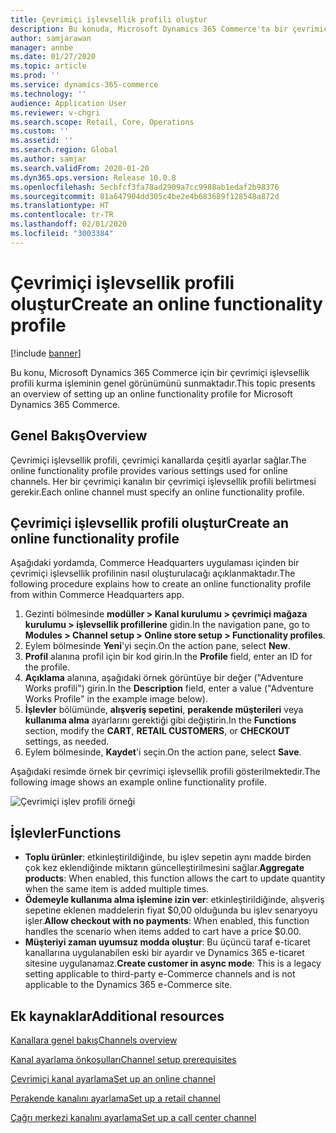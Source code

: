 ```yaml
---
title: Çevrimiçi işlevsellik profili oluştur
description: Bu konuda, Microsoft Dynamics 365 Commerce'ta bir çevrimiçi işlevsellik profilinin nasıl oluşturulacağı açıklanmaktadır.
author: samjarawan
manager: annbe
ms.date: 01/27/2020
ms.topic: article
ms.prod: ''
ms.service: dynamics-365-commerce
ms.technology: ''
audience: Application User
ms.reviewer: v-chgri
ms.search.scope: Retail, Core, Operations
ms.custom: ''
ms.assetid: ''
ms.search.region: Global
ms.author: samjar
ms.search.validFrom: 2020-01-20
ms.dyn365.ops.version: Release 10.0.8
ms.openlocfilehash: 5ecbfcf3fa78ad2909a7cc9988ab1edaf2b98376
ms.sourcegitcommit: 81a647904dd305c4be2e4b683689f128548a872d
ms.translationtype: HT
ms.contentlocale: tr-TR
ms.lasthandoff: 02/01/2020
ms.locfileid: "3003384"
---
```

# <a name="create-an-online-functionality-profile"></a><span data-ttu-id="ceadd-103">Çevrimiçi işlevsellik profili oluştur</span><span class="sxs-lookup"><span data-stu-id="ceadd-103">Create an online functionality profile</span></span>


[!include [banner](includes/banner.md)]

<span data-ttu-id="ceadd-104">Bu konu, Microsoft Dynamics 365 Commerce için bir çevrimiçi işlevsellik profili kurma işleminin genel görünümünü sunmaktadır.</span><span class="sxs-lookup"><span data-stu-id="ceadd-104">This topic presents an overview of setting up an online functionality profile for Microsoft Dynamics 365 Commerce.</span></span>

## <a name="overview"></a><span data-ttu-id="ceadd-105">Genel Bakış</span><span class="sxs-lookup"><span data-stu-id="ceadd-105">Overview</span></span>

<span data-ttu-id="ceadd-106">Çevrimiçi işlevsellik profili, çevrimiçi kanallarda çeşitli ayarlar sağlar.</span><span class="sxs-lookup"><span data-stu-id="ceadd-106">The online functionality profile provides various settings used for online channels.</span></span> <span data-ttu-id="ceadd-107">Her bir çevrimiçi kanalın bir çevrimiçi işlevsellik profili belirtmesi gerekir.</span><span class="sxs-lookup"><span data-stu-id="ceadd-107">Each online channel must specify an online functionality profile.</span></span>

## <a name="create-an-online-functionality-profile"></a><span data-ttu-id="ceadd-108">Çevrimiçi işlevsellik profili oluştur</span><span class="sxs-lookup"><span data-stu-id="ceadd-108">Create an online functionality profile</span></span>

<span data-ttu-id="ceadd-109">Aşağıdaki yordamda, Commerce Headquarters uygulaması içinden bir çevrimiçi işlevsellik profilinin nasıl oluşturulacağı açıklanmaktadır.</span><span class="sxs-lookup"><span data-stu-id="ceadd-109">The following procedure explains how to create an online functionality profile from within Commerce Headquarters app.</span></span>

1. <span data-ttu-id="ceadd-110">Gezinti bölmesinde **modüller \> Kanal kurulumu \> çevrimiçi mağaza kurulumu \> işlevsellik profillerine** gidin.</span><span class="sxs-lookup"><span data-stu-id="ceadd-110">In the navigation pane, go to **Modules \> Channel setup \> Online store setup \> Functionality profiles**.</span></span>
1. <span data-ttu-id="ceadd-111">Eylem bölmesinde **Yeni**'yi seçin.</span><span class="sxs-lookup"><span data-stu-id="ceadd-111">On the action pane, select **New**.</span></span>
1. <span data-ttu-id="ceadd-112">**Profil** alanına profil için bir kod girin.</span><span class="sxs-lookup"><span data-stu-id="ceadd-112">In the **Profile** field, enter an ID for the profile.</span></span>
1. <span data-ttu-id="ceadd-113">**Açıklama** alanına, aşağıdaki örnek görüntüye bir değer ("Adventure Works profili") girin.</span><span class="sxs-lookup"><span data-stu-id="ceadd-113">In the **Description** field, enter a value ("Adventure Works Profile" in the example image below).</span></span>
1. <span data-ttu-id="ceadd-114">**İşlevler** bölümünde, **alışveriş sepetini**, **perakende müşterileri** veya **kullanıma alma** ayarlarını gerektiği gibi değiştirin.</span><span class="sxs-lookup"><span data-stu-id="ceadd-114">In the **Functions** section, modify the **CART**, **RETAIL CUSTOMERS**, or **CHECKOUT** settings, as needed.</span></span>
1. <span data-ttu-id="ceadd-115">Eylem bölmesinde, **Kaydet**'i seçin.</span><span class="sxs-lookup"><span data-stu-id="ceadd-115">On the action pane, select **Save**.</span></span>

<span data-ttu-id="ceadd-116">Aşağıdaki resimde örnek bir çevrimiçi işlevsellik profili gösterilmektedir.</span><span class="sxs-lookup"><span data-stu-id="ceadd-116">The following image shows an example online functionality profile.</span></span>
  
![Çevrimiçi işlev profili örneği](media/online-functionality-profile.png)

## <a name="functions"></a><span data-ttu-id="ceadd-118">İşlevler</span><span class="sxs-lookup"><span data-stu-id="ceadd-118">Functions</span></span>

- <span data-ttu-id="ceadd-119">**Toplu ürünler**: etkinleştirildiğinde, bu işlev sepetin aynı madde birden çok kez eklendiğinde miktarın güncelleştirilmesini sağlar.</span><span class="sxs-lookup"><span data-stu-id="ceadd-119">**Aggregate products**: When enabled, this function allows the cart to update quantity when the same item is added multiple times.</span></span>
- <span data-ttu-id="ceadd-120">**Ödemeyle kullanıma alma işlemine izin ver**: etkinleştirildiğinde, alışveriş sepetine eklenen maddelerin fiyat $0,00 olduğunda bu işlev senaryoyu işler.</span><span class="sxs-lookup"><span data-stu-id="ceadd-120">**Allow checkout with no payments**: When enabled, this function handles the scenario when items added to cart have a price $0.00.</span></span>
- <span data-ttu-id="ceadd-121">**Müşteriyi zaman uyumsuz modda oluştur**: Bu üçüncü taraf e-ticaret kanallarına uygulanabilen eski bir ayardır ve Dynamics 365 e-ticaret sitesine uygulanamaz.</span><span class="sxs-lookup"><span data-stu-id="ceadd-121">**Create customer in async mode**: This is a legacy setting applicable to third-party e-Commerce channels and is not applicable to the Dynamics 365 e-Commerce site.</span></span>

## <a name="additional-resources"></a><span data-ttu-id="ceadd-122">Ek kaynaklar</span><span class="sxs-lookup"><span data-stu-id="ceadd-122">Additional resources</span></span>

[<span data-ttu-id="ceadd-123">Kanallara genel bakış</span><span class="sxs-lookup"><span data-stu-id="ceadd-123">Channels overview</span></span>](channels-overview.md)

[<span data-ttu-id="ceadd-124">Kanal ayarlama önkoşulları</span><span class="sxs-lookup"><span data-stu-id="ceadd-124">Channel setup prerequisites</span></span>](channels-prerequisites.md)

[<span data-ttu-id="ceadd-125">Çevrimiçi kanal ayarlama</span><span class="sxs-lookup"><span data-stu-id="ceadd-125">Set up an online channel</span></span>](channel-setup-online.md)

[<span data-ttu-id="ceadd-126">Perakende kanalını ayarlama</span><span class="sxs-lookup"><span data-stu-id="ceadd-126">Set up a retail channel</span></span>](channel-setup-retail.md)

[<span data-ttu-id="ceadd-127">Çağrı merkezi kanalını ayarlama</span><span class="sxs-lookup"><span data-stu-id="ceadd-127">Set up a call center channel</span></span>](channel-setup-callcenter.md)
